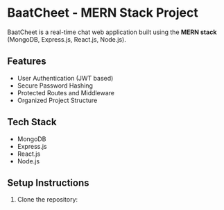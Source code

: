# BaatCheet - MERN Stack Project

BaatCheet is a real-time chat web application built using the **MERN stack** (MongoDB, Express.js, React.js, Node.js).

## Features
- User Authentication (JWT based)
- Secure Password Hashing
- Protected Routes and Middleware
- Organized Project Structure

## Tech Stack
- MongoDB
- Express.js
- React.js
- Node.js

## Setup Instructions
1. Clone the repository:
